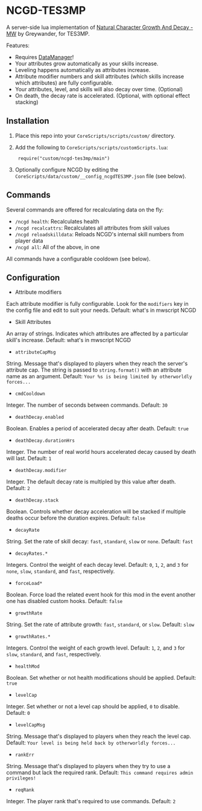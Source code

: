 # NCGD-TES3MP

A server-side lua implementation of [Natural Character Growth And Decay - MW](https://www.nexusmods.com/morrowind/mods/44967) by Greywander, for TES3MP.

Features:

* Requires [DataManager](https://github.com/tes3mp-scripts/DataManager)!
* Your attributes grow automatically as your skills increase.
* Leveling happens automatically as attributes increase.
* Attribute modifier numbers and skill attributes (which skills increase which attributes) are fully configurable.
* Your attributes, level, and skills will also decay over time. (Optional)
* On death, the decay rate is accelerated. (Optional, with optional effect stacking)

## Installation

1. Place this repo into your `CoreScripts/scripts/custom/` directory.

1. Add the following to `CoreScripts/scripts/customScripts.lua`:

        require("custom/ncgd-tes3mp/main")

1. Optionally configure NCGD by editing the `CoreScripts/data/custom/__config_ncgdTES3MP.json` file (see below).

## Commands

Several commands are offered for recalculating data on the fly:

* `/ncgd health`: Recalculates health
* `/ncgd recalcattrs`: Recalculates all attributes from skill values
* `/ncgd reloadskilldata`: Reloads NCGD's internal skill numbers from player data
* `/ncgd all`: All of the above, in one

All commands have a configurable cooldown (see below).

## Configuration

* Attribute modifiers

Each attribute modifier is fully configurable.  Look for the `modifiers` key in the config file and edit to suit your needs.  Default: what's in mwscript NCGD

* Skill Attributes

An array of strings.  Indicates which attributes are affected by a particular skill's increase.  Default: what's in mwscript NCGD

* `attributeCapMsg`

String.  Message that's displayed to players when they reach the server's attribute cap.  The string is passed to `string.format()` with an attribute name as an argument.  Default: `Your %s is being limited by otherworldly forces...`

* `cmdCooldown`

Integer.  The number of seconds between commands.  Default: `30`

* `deathDecay.enabled`

Boolean.  Enables a period of accelerated decay after death.  Default: `true`

* `deathDecay.durationHrs`

Integer.  The number of real world hours accelerated decay caused by death will last.  Default: `1`

* `deathDecay.modifier`

Integer.  The default decay rate is multipled by this value after death.  Default: `2`

* `deathDecay.stack`

Boolean.  Controls whether decay acceleration will be stacked if multiple deaths occur before the duration expires.  Default: `false`

* `decayRate`

String.  Set the rate of skill decay: `fast`, `standard`, `slow` or `none`.  Default: `fast`

* `decayRates.*`

Integers.  Control the weight of each decay level.  Default: `0`, `1`, `2`, and `3` for `none`, `slow`, `standard`, and `fast`, respectively.

* `forceLoad*`

Boolean.  Force load the related event hook for this mod in the event another one has disabled custom hooks.  Default: `false`

* `growthRate`

String.  Set the rate of attribute growth:  `fast`, `standard`, or `slow`.  Default: `slow`

* `growthRates.*`

Integers.  Control the weight of each growth level.  Default: `1`, `2`, and `3` for `slow`, `standard`, and `fast`, respectively.

* `healthMod`

Boolean.  Set whether or not health modifications should be applied.  Default: `true`

* `levelCap`

Integer.  Set whether or not a level cap should be applied, `0` to disable.  Default: `0`

* `levelCapMsg`

String.  Message that's displayed to players when they reach the level cap.  Default: `Your level is being held back by otherworldly forces...`

* `rankErr`

String.  Message that's displayed to players when they try to use a command but lack the required rank.  Default: `This command requires admin privileges!`

* `reqRank`

Integer.  The player rank that's required to use commands.  Default: `2`
